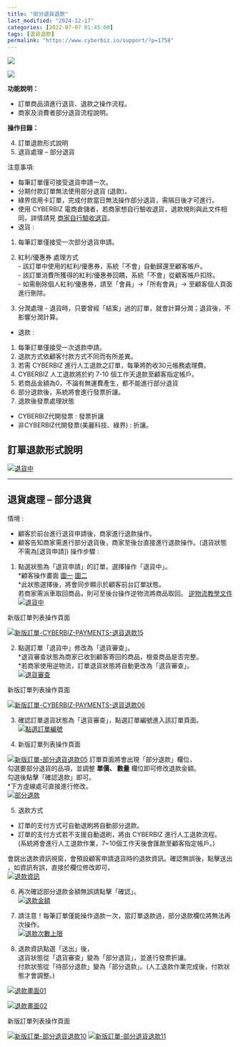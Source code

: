 ```yaml
---
title: "部分退貨退款"
last_modified: "2024-12-17"
categories: [2022-07-07 01:45:00]
tags: [退貨退款]
permalink: "https://www.cyberbiz.io/support/?p=1758"
---
```


![](https://www.cyberbiz.io/support/wp-content/uploads/適用站別.png)

[![](https://www.cyberbiz.io/support/wp-content/uploads/台灣站.png)](https://www.cyberbiz.io/support/?page_id=2490)

**功能說明：**  

* 訂單商品須進行退貨、退款之操作流程。
* 商家及消費者部分退貨流程說明。

**操作目錄：**

4. 訂單退款形式說明
5. 退貨處理 – 部分退貨

注意事項:  

* 每筆訂單僅可接受退貨申請一次。
* 分期付款訂單無法使用部分退貨 (退款)。
* 綠界信用卡訂單，完成付款當日無法操作部分退貨，需隔日後才可進行。
* 使用 CYBERBIZ 電商倉儲者，若商家想自行驗收退貨，退款規則與此文件相同，詳情請見 [商家自行驗收退貨](https://www.cyberbiz.io/support/?p=4414)。
* 退貨 : 
1. 每筆訂單僅接受一次部分退貨申請。
2. 紅利/優惠券 處理方式   
\- 該訂單中使用的紅利/優惠券，系統「不會」自動歸還至顧客帳戶。  
\- 該訂單消費所獲得的紅利/優惠券回饋，系統「不會」從顧客帳戶扣除。  
\- 如需刪除個人紅利/優惠券，請至「會員」→「所有會員」→ 至顧客個人頁面進行刪除。

3. 分潤處理 - 退貨時，只要曾經「結案」過的訂單，就會計算分潤；退貨後，不影響分潤計算。
* 退款 : 
1. 每筆訂單僅接受一次退款申請。
2. 退款方式依顧客付款方式不同而有所差異。
3. 若需 CYBERBIZ 進行人工退款之訂單，每筆將酌收30元帳務處理費。
4. CYBERBIZ 人工退款將於約 7-10 個工作天退款至顧客指定帳戶。
5. 若商品金額為0，不論有無運費產生，都不能進行部分退貨
6. 部分退款後，系統將會進行發票折讓。
7. 退款後發票處理狀態 
* CYBERBIZ代開發票 : 發票折讓
* 非CYBERBIZ代開發票(美麗科技、綠界) : 折讓。



## 訂單退款形式說明



[![退貨中](https://www.cyberbiz.io/support/wp-content/uploads/一般退貨退款00.png)](https://www.cyberbiz.io/support/wp-content/uploads/一般退貨退款00.png)

* * *

## 退貨處理 – 部分退貨


情境 :

* 顧客於前台進行退貨申請後，商家進行退款操作。 
* 顧客告知商家需進行部分退貨後，商家至後台直接進行退款操作。(退貨狀態不需為[退貨申請])
操作步驟 :  


1. 點選狀態為「退貨申請」的訂單，選擇操作「退貨中」。  
*顧客操作畫面 [圖一](https://www.cyberbiz.io/support/wp-content/uploads/部分退貨退款01.png) [圖二](https://www.cyberbiz.io/support/wp-content/uploads/部分退貨退款02.png)  
*此狀態選擇後，將會同步顯示於顧客前台訂單狀態。   
若商家需派車取回商品，則可至後台操作逆物流將商品取回。 [逆物流教學文件](https://www.cyberbiz.io/support/?p=5813)
[![退貨中](https://www.cyberbiz.io/support/wp-content/uploads/部分退貨退款03.png)](https://www.cyberbiz.io/support/wp-content/uploads/部分退貨退款03.png)



新版訂單列表操作頁面

[![新版訂單-CYBERBIZ-PAYMENTS-退貨退款15](https://www.cyberbiz.io/support/wp-content/uploads/新版訂單-退貨退款_15.png)](https://www.cyberbiz.io/support/wp-content/uploads/新版訂單-退貨退款_15.png)

2. 點選訂單「退貨中」修改為「退貨審查」。  
*退貨審查狀態為商家已收到顧客寄回的商品，檢查商品是否完整。  
*若商家使用逆物流，訂單退貨狀態將自動更改為「退貨審查」。   
[![退貨審查](https://www.cyberbiz.io/support/wp-content/uploads/部分退貨退款04.png)](https://www.cyberbiz.io/support/wp-content/uploads/部分退貨退款04.png)



新版訂單列表操作頁面

[![新版訂單-CYBERBIZ-PAYMENTS-退貨退款06](https://www.cyberbiz.io/support/wp-content/uploads/新版訂單-CYBERBIZ-PAYMENTS-退貨退款06.png)](https://www.cyberbiz.io/support/wp-content/uploads/新版訂單-CYBERBIZ-PAYMENTS-退貨退款06.png)

3. 確認訂單退貨狀態為「退貨審查」，點選訂單編號進入該訂單頁面。   
[![點選訂單編號](https://www.cyberbiz.io/support/wp-content/uploads/部分退貨退款05.png)](https://www.cyberbiz.io/support/wp-content/uploads/部分退貨退款05.png)



4. 新版訂單列表操作頁面

[![新版訂單-部分退貨退款05](https://www.cyberbiz.io/support/wp-content/uploads/新版訂單-部分退貨退款05.png)](https://www.cyberbiz.io/support/wp-content/uploads/新版訂單-部分退貨退款05.png) 訂單頁面將會出現「部分退款」欄位，  
勾選要部分退貨的品項，並調整 **單價、 數量** 欄位即可修改退款金額。  
勾選後點擊「確認退款」即可。  
*下方虛線處可直接進行修改。  
[![部分退款](https://www.cyberbiz.io/support/wp-content/uploads/部分退貨退款06.png)](https://www.cyberbiz.io/support/wp-content/uploads/部分退貨退款06.png)



5. 退款方式 
* 訂單的支付方式可自動退刷將自動部分退款。
* 訂單的支付方式若不支援自動退刷，將由 CYBERBIZ 進行人工退款流程。  
(系統將會進行人工退款作業，7~10個工作天後會匯款至顧客指定帳戶。)

會跳出退款資訊視窗，會預設顧客申請退貨時的退款資訊。確認無誤後，點擊送出 ，如資訊有誤，直接於欄位修改即可。  
[![退款資訊](https://www.cyberbiz.io/support/wp-content/uploads/部分退貨退款07.png)](https://www.cyberbiz.io/support/wp-content/uploads/部分退貨退款07.png)



6. 再次確認部分退款金額無誤請點擊「確認」。  
[![退款金額](https://www.cyberbiz.io/support/wp-content/uploads/部分退貨退款08.png)](https://www.cyberbiz.io/support/wp-content/uploads/部分退貨退款08.png)



7. 請注意！每筆訂單僅能操作退款一次，當訂單退款過，部分退款欄位將無法再次操作。  
[![退款次數上限](https://www.cyberbiz.io/support/wp-content/uploads/部分退貨退款09.png)](https://www.cyberbiz.io/support/wp-content/uploads/部分退貨退款09.png)



8. 退款資訊點選「送出」後，  
退貨狀態從「退貨審查」變為「部分退貨」，並進行發票折讓。  
付款狀態從「待部分退款」變為「部分退款」。(人工退款作業完成後，付款狀態才會調整。)  

[![退款畫面01](https://www.cyberbiz.io/support/wp-content/uploads/部分退貨退款10.png)](https://www.cyberbiz.io/support/wp-content/uploads/部分退貨退款10.png)

[![退款畫面02](https://www.cyberbiz.io/support/wp-content/uploads/部分退貨退款11.png)](https://www.cyberbiz.io/support/wp-content/uploads/部分退貨退款11.png)



新版訂單列表操作頁面

[![新版訂單-部分退貨退款10](https://www.cyberbiz.io/support/wp-content/uploads/新版訂單-部分退貨退款10.png)](https://www.cyberbiz.io/support/wp-content/uploads/新版訂單-部分退貨退款10.png) [![新版訂單-部分退貨退款11](https://www.cyberbiz.io/support/wp-content/uploads/新版訂單-部分退貨退款11.png)](https://www.cyberbiz.io/support/wp-content/uploads/新版訂單-部分退貨退款11.png)

